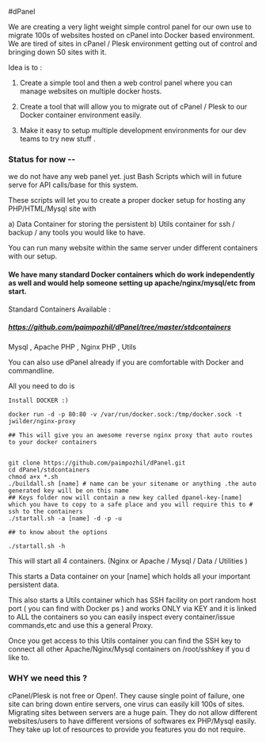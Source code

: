 #dPanel 

We are creating  a very light weight simple control panel for our own use to migrate 100s of websites hosted on cPanel into Docker based environment. We are tired of sites in cPanel / Plesk environment getting out of control and bringing down 50 sites with it.

Idea is to :

1.  Create a simple tool and then a web control panel where you can manage websites on multiple docker hosts.

2.  Create a tool that will allow you to migrate out of cPanel / Plesk to our Docker container environment easily.

3.  Make it easy to setup multiple development environments for our dev teams to try new stuff .

### Status for now -- 

we do not have any web panel yet. just Bash Scripts which will in future serve for API calls/base for this system.

These scripts will let you to create a proper docker setup for hosting any PHP/HTML/Mysql site with 

a) Data Container for storing the persistent 
b) Utils container for ssh / backup / any tools you would like to have. 

You can run many website within the same server under different containers with our setup.

#### We have many standard Docker containers which do work independently as well and would help someone setting up apache/nginx/mysql/etc from start.

Standard Containers Available : 
##### https://github.com/paimpozhil/dPanel/tree/master/stdcontainers
Mysql , Apache PHP , Nginx PHP , Utils


You can also use dPanel already if you are comfortable with Docker and commandline.

All you need to do is 

```
Install DOCKER :)

docker run -d -p 80:80 -v /var/run/docker.sock:/tmp/docker.sock -t jwilder/nginx-proxy

## This will give you an awesome reverse nginx proxy that auto routes to your docker containers 


git clone https://github.com/paimpozhil/dPanel.git 
cd dPanel/stdcontainers
chmod a+x *.sh
./buildall.sh [name] # name can be your sitename or anything .the auto generated key will be on this name
## Keys folder now will contain a new key called dpanel-key-[name] which you have to copy to a safe place and you will require this to # ssh to the containers
./startall.sh -a [name] -d -p -u

## to know about the options

./startall.sh -h

```

This will start all 4 containers. (Nginx or Apache / Mysql / Data / Utilities )

This starts a Data container on your [name] which holds all your important persistent data.

This also starts a Utils container which has SSH facility on port random host port ( you can find with Docker ps ) and works ONLY via KEY and it is linked to ALL the containers so you can easily inspect every container/issue commands,etc and use this a general Proxy.


Once you get access to this Utils container you can find the SSH key to connect all other Apache/Nginx/Mysql containers on /root/sshkey if you d like to.



### WHY we need this ?

cPanel/Plesk is not free or Open!.
They cause single point of failure, one site can bring down entire servers, one virus can easily kill 100s of sites.  
Migrating sites between servers are a huge pain.
They do not allow different websites/users to have different versions of softwares ex PHP/Mysql easily.
They take up lot of resources to provide you features you do not require.

